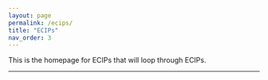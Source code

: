 ```yaml
---
layout: page
permalink: /ecips/
title: "ECIPs"
nav_order: 3
---
```


This is the homepage for ECIPs that will loop through ECIPs.

---

